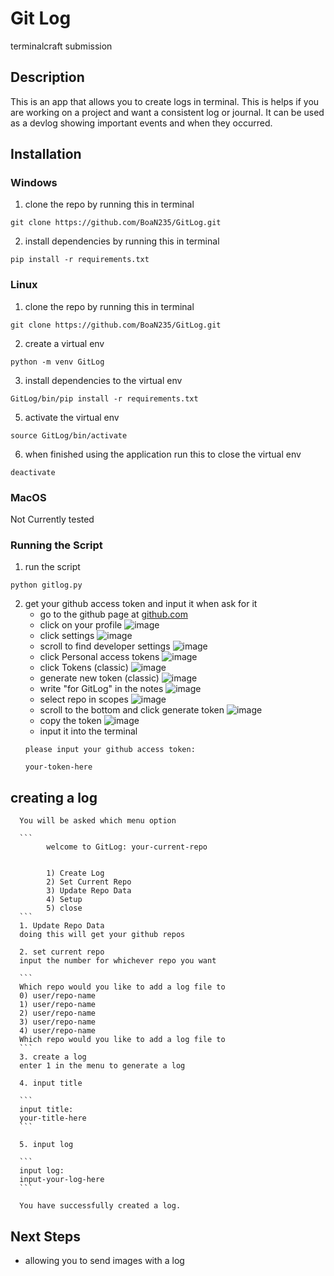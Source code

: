 # Git Log
terminalcraft submission

## Description
This is an app that allows you to create logs in terminal. This is helps if you are working on a project and want a consistent log or journal. It can be used as a devlog showing important events and when they occurred.

## Installation

### Windows
1. clone the repo by running this in terminal

```
git clone https://github.com/BoaN235/GitLog.git
```

2. install dependencies by running this in terminal
```
pip install -r requirements.txt
```
### Linux
1. clone the repo by running this in terminal

```
git clone https://github.com/BoaN235/GitLog.git
```

2. create a virtual env 
```
python -m venv GitLog
```

3. install dependencies to the virtual env
```
GitLog/bin/pip install -r requirements.txt
```

5. activate the virtual env
```
source GitLog/bin/activate
```

6. when finished using the application run this to close the virtual env
```
deactivate 
```

### MacOS

Not Currently tested

### Running the Script

1. run the script
```
python gitlog.py
```

2. get your github access token and input it when ask for it
    - go to the github page at [github.com](https://github.com/)
    - click on your profile
          ![image](https://github.com/user-attachments/assets/caf7b4aa-830f-4c1a-9820-8f9fcff9888b)
    - click settings
          ![image](https://github.com/user-attachments/assets/a43da35e-7cae-4462-a91a-af7095556f40)
    - scroll to find developer settings
          ![image](https://github.com/user-attachments/assets/8f4f6b57-ee5d-445e-b9aa-395ab70768dc)
    - click Personal access tokens
          ![image](https://github.com/user-attachments/assets/a1a1b54d-bfea-4efa-b645-5e71c5549cd1)
    - click Tokens (classic)
          ![image](https://github.com/user-attachments/assets/73bc8f72-7516-41eb-8c03-84ee7a737d99)
    - generate new token (classic)
          ![image](https://github.com/user-attachments/assets/ab16e282-2685-4bd7-8985-1e84f0a6f4b8)
    - write "for GitLog" in the notes
          ![image](https://github.com/user-attachments/assets/67b374df-1bd0-4a24-995e-d808fb0561f0)
    - select repo in scopes
          ![image](https://github.com/user-attachments/assets/967e9478-2b67-4858-af9e-ee0de7bcffaf)
    - scroll to the bottom and click generate token
          ![image](https://github.com/user-attachments/assets/5bce4c5e-3b0a-475b-b0ea-ebfcd2b732ea)
    - copy the token
          ![image](https://github.com/user-attachments/assets/70401201-1c58-48ca-aa8f-fa6ccb2b480d)
    - input it into the terminal
    ```
    please input your github access token:

    your-token-here

    ```

## creating a log
      You will be asked which menu option 

      ```
            welcome to GitLog: your-current-repo


            1) Create Log 
            2) Set Current Repo 
            3) Update Repo Data 
            4) Setup 
            5) close
      ```
      1. Update Repo Data
      doing this will get your github repos

      2. set current repo
      input the number for whichever repo you want

      ```
      Which repo would you like to add a log file to
      0) user/repo-name
      1) user/repo-name
      2) user/repo-name
      3) user/repo-name
      4) user/repo-name
      Which repo would you like to add a log file to
      ```
      3. create a log
      enter 1 in the menu to generate a log

      4. input title

      ```
      input title:
      your-title-here
      ```
      
      5. input log

      ```
      input log:
      input-your-log-here
      ```

      You have successfully created a log.

## Next Steps
- allowing you to send images with a log

